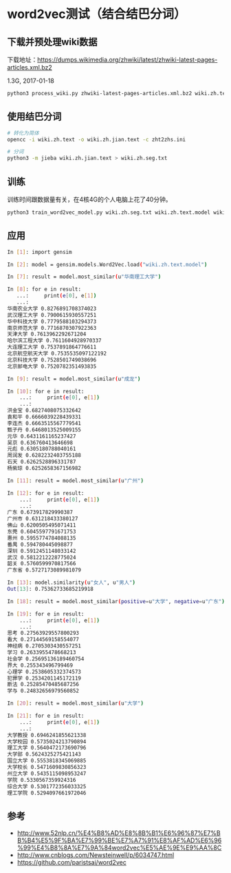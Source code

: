 # word2vec测试（结合结巴分词）


## 下载并预处理wiki数据

下载地址：https://dumps.wikimedia.org/zhwiki/latest/zhwiki-latest-pages-articles.xml.bz2

1.3G, 2017-01-18

```sh
python3 process_wiki.py zhwiki-latest-pages-articles.xml.bz2 wiki.zh.text
```

## 使用结巴分词

```sh
# 转化为简体
opencc -i wiki.zh.text -o wiki.zh.jian.text -c zht2zhs.ini

# 分词
python3 -m jieba wiki.zh.jian.text > wiki.zh.seg.txt
```

## 训练

训练时间跟数据量有关，在4核4G的个人电脑上花了40分钟。

```sh
python3 train_word2vec_model.py wiki.zh.seg.txt wiki.zh.text.model wiki.zh.text.vector
```

## 应用

```sh
In [1]: import gensim

In [2]: model = gensim.models.Word2Vec.load("wiki.zh.text.model")

In [7]: result = model.most_similar(u"华南理工大学")

In [8]: for e in result:
   ...:     print(e[0], e[1])
   ...:     
华南农业大学 0.8276891708374023
武汉理工大学 0.7900615930557251
华中科技大学 0.7779588103294373
南京师范大学 0.7716870307922363
天津大学 0.7613962292671204
哈尔滨工程大学 0.7611604928970337
大连理工大学 0.7537891864776611
北京航空航天大学 0.7535535097122192
北京科技大学 0.7528501749038696
北京邮电大学 0.7520782351493835

In [9]: result = model.most_similar(u"成龙")

In [10]: for e in result:
    ...:     print(e[0], e[1])
    ...:     
洪金宝 0.6827408075332642
袁和平 0.6666039228439331
李连杰 0.6663515567779541
甄子丹 0.6468013525009155
元华 0.6431161165237427
吴京 0.636760413646698
元彪 0.6305180788040161
周润发 0.6282232403755188
石天 0.6262528896331787
杨紫琼 0.6252658367156982

In [11]: result = model.most_similar(u"广州")

In [12]: for e in result:
    ...:     print(e[0], e[1])
    ...:     
广东 0.673917829990387
广州市 0.631218433380127
佛山 0.6200505495071411
东莞 0.6045597791671753
惠州 0.5955774784088135
番禺 0.594780445098877
深圳 0.5912451148033142
武汉 0.5812212228775024
韶关 0.5760599970817566
广东省 0.5727173089981079

In [13]: model.similarity(u"女人", u"男人")
Out[13]: 0.75362733685219918

In [18]: result = model.most_similar(positive=u"大学", negative=u"广东")

In [19]: for e in result:
    ...:     print(e[0], e[1])
    ...:     
思考 0.27563929557800293
看大 0.27144569158554077
神经病 0.2705303430557251
学习 0.2633955478668213
社会学 0.25695136189460754
界大 0.255343496799469
心理学 0.2538605332374573
犯罪学 0.2534201145172119
断法 0.25285470485687256
学与 0.24832656979560852

In [20]: result = model.most_similar(u"大学")

In [21]: for e in result:
    ...:     print(e[0], e[1])
    ...:     
大学教授 0.6946241855621338
大学校园 0.5735024213790894
理工大学 0.5640472173690796
大学部 0.5624325275421143
国立大学 0.5553818345069885
大学校长 0.5471609830856323
州立大学 0.5435115098953247
学院 0.5330567359924316
综合大学 0.5301772356033325
理工学院 0.5294097661972046
```

## 参考

- http://www.52nlp.cn/%E4%B8%AD%E8%8B%B1%E6%96%87%E7%BB%B4%E5%9F%BA%E7%99%BE%E7%A7%91%E8%AF%AD%E6%96%99%E4%B8%8A%E7%9A%84word2vec%E5%AE%9E%E9%AA%8C
- http://www.cnblogs.com/Newsteinwell/p/6034747.html
- https://github.com/paristsai/word2vec

